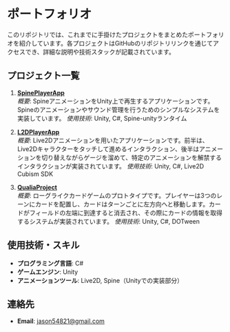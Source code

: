 # ポートフォリオ

このリポジトリでは、これまでに手掛けたプロジェクトをまとめたポートフォリオを紹介しています。各プロジェクトはGitHubのリポジトリリンクを通じてアクセスでき、詳細な説明や技術スタックが記載されています。

## プロジェクト一覧

1. **[SpinePlayerApp](https://github.com/jason54821/SpinePlayerApp)**  
   *概要*: SpineアニメーションをUnity上で再生するアプリケーションです。Spineのアニメーションやサウンド管理を行うためのシンプルなシステムを実装しています。
   *使用技術*: Unity, C#, Spine-unityランタイム

2. **[L2DPlayerApp](https://github.com/jason54821/L2DPlayerApp)**  
   *概要*: Live2Dアニメーションを用いたアプリケーションです。前半は、Live2Dキャラクターをタッチして進めるインタラクション、後半はアニメーションを切り替えながらゲージを溜めて、特定のアニメーションを解禁するインタラクションが実装されています。
   *使用技術*: Unity, C#, Live2D Cubism SDK

3. **[QualiaProject](https://github.com/jason54821/QualiaProject)**  
   *概要*: ローグライクカードゲームのプロトタイプです。プレイヤーは3つのレーンにカードを配置し、カードはターンごとに左方向へと移動します。カードがフィールドの左端に到達すると消去され、その際にカードの情報を取得するシステムが実装されています。
   *使用技術*: Unity, C#, DOTween

## 使用技術・スキル

- **プログラミング言語**: C#
- **ゲームエンジン**: Unity
- **アニメーションツール**: Live2D, Spine（Unityでの実装部分）

## 連絡先

- **Email**: jason54821@gmail.com
